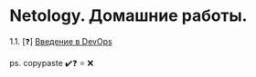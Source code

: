 # Netology. Домашние работы. 

1.1. [❓] [Введение в DevOps](1.1%20Вводное%20занятие/README.md)













ps. copypaste ✔️❓ ⭐ ❌